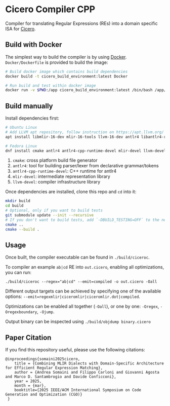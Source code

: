 # Cicero Compiler CPP

Compiler for translating Regular Expressions (REs) into a domain specific ISA for [Cicero](https://github.com/necst/cicero).

## Build with Docker

The simplest way to build the compiler is by using [Docker](https://docs.docker.com/engine/install/). `Docker/Dockerfile` is provided to build the image:

```bash
# Build docker image which contains build dependencies
docker build -t cicero_build_environment:latest Docker

# Run build and test within docker image
docker run -v $PWD:/app cicero_build_environment:latest /bin/bash /app/Docker/build_and_test.sh
```

## Build manually 

Install dependencies first:

```bash
# Ubuntu Linux
# Add LLVM apt repository, follow instruction on https://apt.llvm.org/
apt install libmlir-16-dev mlir-16-tools llvm-16-dev antlr4 libantlr4-runtime-dev cmake

# Fedora Linux
dnf install cmake antlr4 antlr4-cpp-runtime-devel mlir-devel llvm-devel
```

1. `cmake`: cross platform build file generator
2. `antlr4`: tool for building parser/lexer from declarative grammar/tokens
3. `antlr4-cpp-runtime-devel`: C++ runtime for antlr4
4. `mlir-devel`: intermediate representation library
5. `llvm-devel`: compiler infrastructure library

Once dependencies are installed, clone this repo and `cd` into it:

```bash
mkdir build
cd build
# Optional, only if you want to build tests
git submodule update --init --recursive
# If you don't want to build tests, add `-DBUILD_TESTING=OFF` to the next command
cmake ..
cmake --build .
```

## Usage

Once built, the compiler executable can be found in `./build/ciceroc`.

To compiler an example `ab|cd` RE into `out.cicero`, enabling all optimizations, you can run:

`./build/ciceroc --regex="ab|cd" --emit=compiled -o out.cicero -Oall`

Different output targets can be achieved by specifying one of the available options: `--emit=regexmlir|ciceromlir|ciceromlir.dot|compiled`.

Optimizations can be enabled all together (`-Oall`), or one by one: `-Oregex`, `-Oregexboundary`, `-Ojump`.

Output binary can be inspected using `./build/objdump binary.cicero`

## Paper Citation

If you find this repository useful, please use the following citations:

```
@inproceedings{somaini2025cicero,
    title = {Combining MLIR Dialects with Domain-Specific Architecture for Efficient Regular Expression Matching},
    author = {Andrea Somaini and Filippo Carloni and Giovanni Agosta and Marco D. Santambrogio and Davide Conficconi},
    year = 2025,
    month = {mar},
    booktitle={2025 IEEE/ACM International Symposium on Code Generation and Optimization (CGO)}
 } 
```
